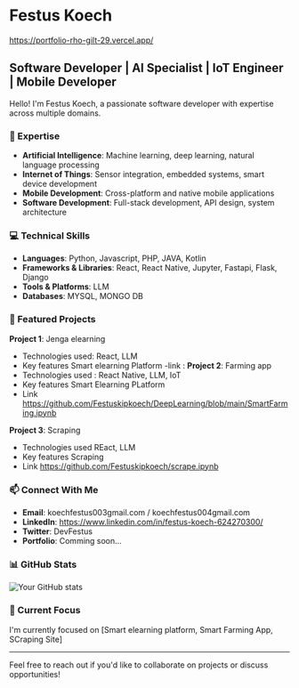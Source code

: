 # Festus Koech
https://portfolio-rho-gilt-29.vercel.app/
## Software Developer | AI Specialist | IoT Engineer | Mobile Developer

Hello! I'm Festus Koech, a passionate software developer with expertise across multiple domains.

### 🔭 Expertise

- **Artificial Intelligence**: Machine learning, deep learning, natural language processing
- **Internet of Things**: Sensor integration, embedded systems, smart device development
- **Mobile Development**: Cross-platform and native mobile applications
- **Software Development**: Full-stack development, API design, system architecture

### 💻 Technical Skills

- **Languages**: Python, Javascript, PHP, JAVA, Kotlin
- **Frameworks & Libraries**: React, React Native, Jupyter, Fastapi, Flask, Django
- **Tools & Platforms**: LLM
- **Databases**: MYSQL, MONGO DB

### 🌟 Featured Projects

**Project 1**: Jenga elearning
- Technologies used: React, LLM
- Key features Smart elearning Platform
  -link :
**Project 2**: Farming app
- Technologies used : React Native, LLM, IoT
- Key features Smart Elearning PLatform
- Link https://github.com/Festuskipkoech/DeepLearning/blob/main/SmartFarming.ipynb

**Project 3**: Scraping
- Technologies used  REact, LLM
- Key features Scraping
- Link https://github.com/Festuskipkoech/scrape.ipynb

### 📫 Connect With Me

- **Email**: koechfestus003gmail.com / koechfestus004gmail.com
- **LinkedIn**: https://www.linkedin.com/in/festus-koech-624270300/
- **Twitter**: DevFestus
- **Portfolio**: Comming soon...

### 📊 GitHub Stats

![Your GitHub stats](https://github-readme-stats.vercel.app/api?username=FestusKipkoech&show_icons=true&theme=radical)

### 🚀 Current Focus

I'm currently focused on [Smart elearning platform, Smart Farming App, SCraping Site]

---

Feel free to reach out if you'd like to collaborate on projects or discuss opportunities!
